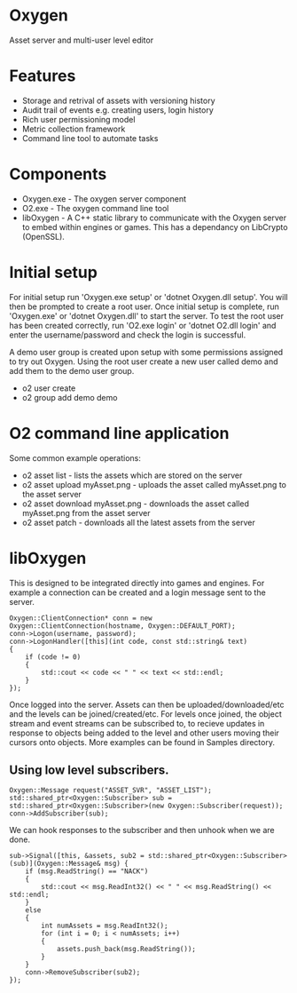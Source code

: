# Oxygen
Asset server and multi-user level editor

# Features
* Storage and retrival of assets with versioning history
* Audit trail of events e.g. creating users, login history
* Rich user permissioning model
* Metric collection framework
* Command line tool to automate tasks

# Components
* Oxygen.exe - The oxygen server component
* O2.exe - The oxygen command line tool
* libOxygen - A C++ static library to communicate with the Oxygen server to embed within engines or games. This has a dependancy on LibCrypto (OpenSSL).

# Initial setup
For initial setup run 'Oxygen.exe setup' or 'dotnet Oxygen.dll setup'. You will then be prompted to create a root user. Once initial setup is complete, run 'Oxygen.exe' or 'dotnet Oxygen.dll' to start the server. To test the root user has been created correctly, run 'O2.exe login' or 'dotnet O2.dll login' and enter the username/password and check the login is successful.

A demo user group is created upon setup with some permissions assigned to try out Oxygen. Using the root user create a new user called demo and add them to the demo user group.
* o2 user create
* o2 group add demo demo

# O2 command line application
Some common example operations:
* o2 asset list - lists the assets which are stored on the server
* o2 asset upload myAsset.png - uploads the asset called myAsset.png to the asset server
* o2 asset download myAsset.png - downloads the asset called myAsset.png from the asset server
* o2 asset patch - downloads all the latest assets from the server

# libOxygen
This is designed to be integrated directly into games and engines. For example a connection can be created and a login message sent to the server.
```
Oxygen::ClientConnection* conn = new Oxygen::ClientConnection(hostname, Oxygen::DEFAULT_PORT);
conn->Logon(username, password);
conn->LogonHandler([this](int code, const std::string& text)
{
    if (code != 0)
    {
        std::cout << code << " " << text << std::endl;
    }
});
```
Once logged into the server. Assets can then be uploaded/downloaded/etc and the levels can be joined/created/etc. For levels once joined, the object stream and event streams can be subscribed to, to recieve updates in response to objects being added to the level and other users moving their cursors onto objects. More examples can be found in Samples directory.

## Using low level subscribers.
```
Oxygen::Message request("ASSET_SVR", "ASSET_LIST");
std::shared_ptr<Oxygen::Subscriber> sub = std::shared_ptr<Oxygen::Subscriber>(new Oxygen::Subscriber(request));
conn->AddSubscriber(sub);
```
We can hook responses to the subscriber and then unhook when we are done.
```
sub->Signal([this, &assets, sub2 = std::shared_ptr<Oxygen::Subscriber>(sub)](Oxygen::Message& msg) {
    if (msg.ReadString() == "NACK")
    {
        std::cout << msg.ReadInt32() << " " << msg.ReadString() << std::endl;
    }
    else
    {
        int numAssets = msg.ReadInt32();
        for (int i = 0; i < numAssets; i++)
        {
            assets.push_back(msg.ReadString());
        }
    }
    conn->RemoveSubscriber(sub2);
});
```

